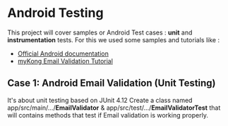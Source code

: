 # Android Testing
This project will cover samples or Android Test cases : <b>unit</b> and <b>instrumentation</b> tests.
For this we used some samples and tutorials like :

* [Official Android documentation](https://developer.android.com/training/testing/start/index.html)
* [myKong Email Validation Tutorial](https://www.mkyong.com/regular-expressions/how-to-validate-email-address-with-regular-expression/)

## Case 1: Android Email Validation (Unit Testing)
It's about unit testing based on JUnit 4.12
Create a class named app/src/main/.../<b>EmailValidator</b> & app/src/test/.../<b>EmailValidatorTest</b>
that will contains methods that test if Email validation is working properly.
